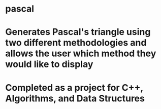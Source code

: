 # pascal
# Generates Pascal's triangle using two different methodologies and allows the user which method they would like to display

# Completed as a project for C++, Algorithms, and Data Structures
